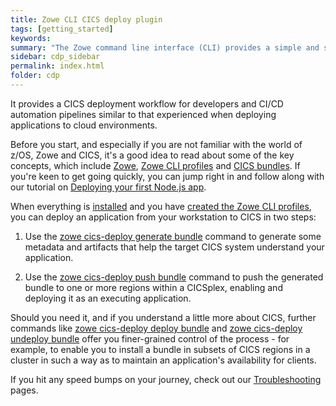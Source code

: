```yaml
---
title: Zowe CLI CICS deploy plugin
tags: [getting_started]
keywords:
summary: "The Zowe command line interface (CLI) provides a simple and streamlined way to interact with IBM z/OS. The cics-deploy plugin extends the Zowe CLI to deploy applications developed on a workstation to IBM CICS Transaction Server for z/OS (CICS)."
sidebar: cdp_sidebar
permalink: index.html
folder: cdp
---
```


It provides a CICS deployment workflow for developers and CI/CD automation pipelines similar to that experienced when deploying applications to cloud environments.

Before you start, and especially if you are not familiar with the world of z/OS, Zowe and CICS, it's a good idea to read about some of the key concepts, which include [Zowe](cdp-zowe-and-cli), [Zowe CLI profiles](cdp-zowe-profiles) and [CICS bundles](cdp-cics-bundles). If you're keen to get going quickly, you can jump right in and follow along with our tutorial on [Deploying your first Node.js app](cdp-Deploying-your-first-nodejs-app).

When everything is [installed](cdp-Installation) and you have [created the Zowe CLI profiles](cdp-Create-Zowe-CLI-profiles), you can deploy an application from your workstation to CICS in two steps:

1. Use the [zowe cics-deploy generate bundle](cdp-CLIReadMe#generate--g--gen) command to generate some metadata and artifacts that help the target CICS system understand your application.

2. Use the [zowe cics-deploy push bundle](cdp-CLIReadMe#push--p) command to push the generated bundle to one or more regions within a CICSplex, enabling and deploying it as an executing application. 

Should you need it, and if you understand a little more about CICS, further commands like [zowe cics-deploy deploy bundle](cdp-CLIReadMe#deploy--d--dep) and [zowe cics-deploy undeploy bundle](cdp-CLIReadMe#undeploy--u--udep) offer you finer-grained control of the process - for example, to enable you to install a bundle in subsets of CICS regions in a cluster in such a way as to maintain an application's availability for clients.

If you hit any speed bumps on your journey, check out our [Troubleshooting](cdp-Troubleshooting-General) pages.
